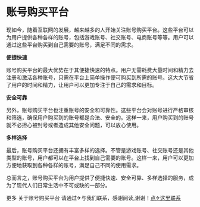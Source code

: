 # 账号购买平台

现如今，随着互联网的发展，越来越多的人开始关注账号购买平台。这些平台可以为用户提供各种各样的账号，包括游戏账号、社交账号、电商账号等等。用户可以通过这些平台购买到自己需要的账号，满足不同的需求。

**便捷快速**

账号购买平台的最大优势在于其便捷快速的特点。用户无需耗费大量时间和精力去注册和激活各种账号，只需在平台上简单操作便可购买到所需的账号。这大大节省了用户的时间和精力，让用户可以更加专注于自己的需求和目标。

**安全可靠**

另外，账号购买平台也注重账号的安全和可靠性。这些平台会对账号进行严格审核和筛选，确保用户购买到的账号都是合法、安全的。这样一来，用户购买到的账号就不必担心被封号或者造成其他安全问题，可以放心使用。

**多样选择**

最后，账号购买平台还拥有丰富多样的选择。不管是游戏账号、社交账号还是其他类型的账号，用户都可以在平台上找到自己需要的账号。这样一来，用户可以更加方便地获取到各种各样的账号，满足自己不同的使用需求。

总而言之，账号购买平台为用户提供了便捷快速、安全可靠、多样选择的服务，成为了现代人们日常生活中不可或缺的一部分。

更多 关于账号购买平台 请通过✈与我们联系，感谢阅读,谢谢！[点✈这里联系](https://t.me/lm66bot)
